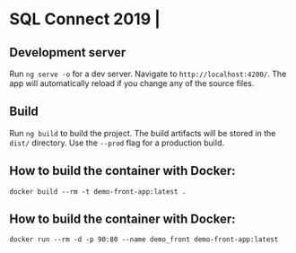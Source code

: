 # SQL Connect 2019 |

## Development server

Run `ng serve -o` for a dev server. Navigate to `http://localhost:4200/`. The app will automatically reload if you change any of the source files.

## Build

Run `ng build` to build the project. The build artifacts will be stored in the `dist/` directory. Use the `--prod` flag for a production build.

## How to build the container with Docker:

    docker build --rm -t demo-front-app:latest .
    
## How to build the container with Docker:

    docker run --rm -d -p 90:80 --name demo_front demo-front-app:latest